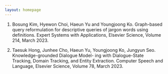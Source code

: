```yaml
---
layout: homepage
---
```

1. Bosung Kim, Hyewon Choi, Haeun Yu and Youngjoong Ko. Graph-based query reformulation for descriptive
queries of jargon words using definitions. Expert Systems with Applications, Elsevier Science, Volume 214,
March 2023.
   
2. Taesuk Hong, Junhee Cho, Haeun Yu, Youngjoong Ko, Jungyun Seo. Knowledge-grounded Dialogue Model-
ing with Dialogue-State Tracking, Domain Tracking, and Entity Extraction. Computer Speech and Language,
Elsevier Science, Volume 78, March 2023.